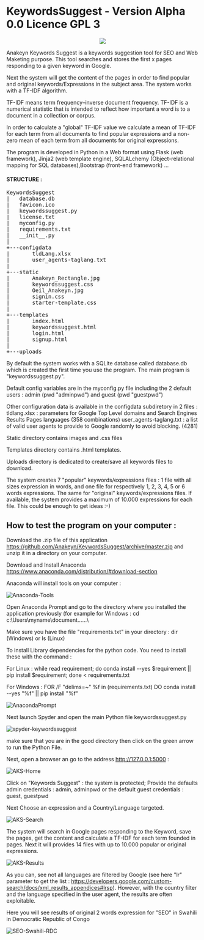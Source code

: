 # KeywordsSuggest - Version Alpha 0.0 Licence GPL 3

<p align="center">
   <img src="https://user-images.githubusercontent.com/26166630/63529711-703c0200-c505-11e9-94b8-f56cc3a92727.jpg">
</p>

Anakeyn Keywords Suggest is a keywords suggestion tool for SEO and Web Maketing purpose.
This tool searches and stores the first x pages responding to a given keyword in Google. 

Next the system will get the content of the pages in order to find popular and original  keywords/Expressions 
in the subject area. The system works  with a TF-IDF  algorithm.

TF-IDF means term frequency–inverse document frequency. TF-IDF is a numerical statistic that is intended to reflect 
how important a word is to a document in a collection or corpus.

In order to calculate a "global" TF-IDF value we calculate a mean of TF-IDF for each term from all documents to 
find popular expressions and a non-zero mean of each term from all documents for original expressions.

The program is developed in Python in a Web format using Flask (web framework), Jinja2 (web template engine), 
SQLALchemy (Object-relational mapping for SQL databases),Bootstrap (front-end framework) ...

#### STRUCTURE :

<pre>KeywordsSuggest
|   database.db
|   favicon.ico
|   keywordssuggest.py
|   license.txt
|   myconfig.py
|   requirements.txt
|   __init__.py
|   
+---configdata
|       tldLang.xlsx
|       user_agents-taglang.txt
|       
+---static
|       Anakeyn_Rectangle.jpg
|       keywordssuggest.css
|       Oeil_Anakeyn.jpg
|       signin.css
|       starter-template.css
|              
+---templates
|       index.html
|       keywordssuggest.html
|       login.html
|       signup.html
|       
+---uploads</pre>


By default the system works with a SQLite database called database.db which is created the first time you use the program.
The main program is "keywordssuggest.py".

Default config variables are in the myconfig.py file including the 2 default users : admin (pwd "adminpwd") 
and guest (pwd "guestpwd")

Other configuration data is available in the configdata subdiretory in 2 files :
tldlang.xlsx : parameters for Google Top Level domains and Search Engines Results Pages languages (358 combinations)
user_agents-taglang.txt :  a list of valid user agents to provide to Google randomly to avoid blocking. (4281)

Static directory contains images and .css files

Templates directory contains .html templates.

Uploads directory is dedicated to create/save all keywords files to download.

The system creates 7 "popular" keywords/expressions files : 1 file with all sizes expression in words, 
and one file for respectively 1, 2, 3, 4, 5 or 6 words expressions.
The same for "original"  keywords/expressions files. 
If available, the system provides a maximum of 10.000 expressions for each file. This could be enough to get ideas :-) 


## How to test the program on your computer :
  
Download the .zip file of this application https://github.com/Anakeyn/KeywordsSuggest/archive/master.zip and unzip it in a directory on your computer.

Download and Install Anaconda https://www.anaconda.com/distribution/#download-section

Anaconda will install tools on your computer :

![Anaconda-Tools](https://user-images.githubusercontent.com/26166630/63531569-150c0e80-c509-11e9-94b8-b62a01a490dd.jpg)


Open Anaconda Prompt and go to the directory where you installed the application previously (for example for Windows : cd c:\Users\myname\document\...\...\ 

Make sure you have the file "requirements.txt" in your directory : dir (Windows) or ls (Linux)

To install Library dependencies for the python code.  You need to install these with the command :

For Linux :
while read requirement; do conda install --yes $requirement || pip install $requirement; done < requirements.txt

For Windows :
FOR /F "delims=~" %f in (requirements.txt) DO conda install --yes "%f" || pip install "%f"

![AnacondaPrompt](https://user-images.githubusercontent.com/26166630/63533591-64543e00-c50d-11e9-9942-92a0301b4e0b.jpg)


Next launch Spyder and open the main Python file keywordssuggest.py

![spyder-keywordssuggest](https://user-images.githubusercontent.com/26166630/63534394-5e5f5c80-c50f-11e9-8ffa-34b7dbe76897.jpg)

make sure that you are in the good directory then click on the green arrow to run the Python File.

Next,  open a browser an go to the address http://127.0.0.1:5000 :

![AKS-Home](https://user-images.githubusercontent.com/26166630/63535070-dda16000-c510-11e9-803d-2232a99dabf1.jpg)


Click on "Keywords Suggest" : the system is protected; Provide the defaults admin credentials : admin, adminpwd or the default guest credentials : guest, guestpwd

Next Choose an expression and a Country/Language targeted.

![AKS-Search](https://user-images.githubusercontent.com/26166630/63536173-56a1b700-c513-11e9-8f54-511a6475aa9d.jpg)


The system will search in Google pages responding to the Keyword, save the pages, get the content and calculate a TF-IDF for each term founded in pages. Next it will provides 14 files with up to 10.000 popular or original expressions.


![AKS-Results](https://user-images.githubusercontent.com/26166630/63536838-b5b3fb80-c514-11e9-9582-21aac39c9950.jpg)


As you can, see not all languages are filtered by Google (see here "lr" parameter to get the list : https://developers.google.com/custom-search/docs/xml_results_appendices#lrsp). However, with the country filter and the language specified in the user agent, the results are often exploitable.

Here you will see results of original 2 words expression for "SEO" in Swahili in Democratic Republic of Congo 

![SEO-Swahili-RDC](https://user-images.githubusercontent.com/26166630/63537757-d0876f80-c516-11e9-885b-47dbc7e70f04.jpg)



